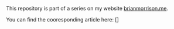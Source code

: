 This repository is part of a series on my website [brianmorrison.me](https://brianmorrison.me). 

You can find the cooresponding article here: []